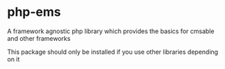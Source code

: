 # php-ems
A framework agnostic php library which provides the basics for cmsable and other frameworks

This package should only be installed if you use other libraries depending on it
